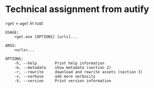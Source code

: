 # Technical assignment from autify

`rget` = `wget` in rust


```
USAGE:
    rget.exe [OPTIONS] [urls]...

ARGS:
    <urls>...

OPTIONS:
    -h, --help        Print help information
    -m, --metadata    show metadata (section 2)
    -r, --rewrite     download and rewrite assets (section 3)
    -v, --verbose     add more verbosity
    -V, --version     Print version information

```